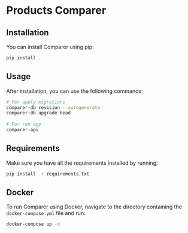 # Products Comparer


## Installation

You can install Comparer using pip:

```bash
pip install .
```

## Usage

After installation, you can use the following commands:

```bash
# For apply migrations
comparer-db revision --autogenerate
comparer-db upgrade head
	
# For run app
comparer-api       
```

## Requirements

Make sure you have all the requirements installed by running:

```bash
pip install -r requirements.txt
```

## Docker

To run Comparer using Docker, navigate to the directory containing the `docker-compose.yml` file and run:

```bash
docker-compose up -d
```

